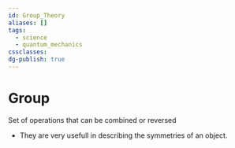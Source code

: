 ```yaml
---
id: Group_Theory
aliases: []
tags:
  - science
  - quantum_mechanics
cssclasses: 
dg-publish: true
---
```

# Group
Set of operations that can be combined or reversed
- They are very usefull in describing the symmetries of an object.
